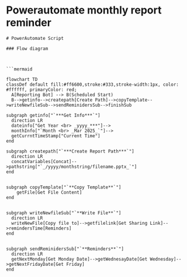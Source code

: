 # Powerautomate monthly report reminder











```mermaid
# PowerAutomate Script

### Flow diagram



```mermaid

flowchart TD
classDef default fill:#ff6600,stroke:#333,stroke-width:1px, color: #ffffff, primaryColor: red;
  A[Reporting Bot] --> B(Scheduled Start)
  B-->getinfo-->createpath[Create Path]-->copyTemplate-->writeNewfileSub-->sendReminidersSub-->finishSub

subgraph getinfo["`***Get Info***`"]
  direction LR
  dateinfo["Get Year <br> _yyyy_***"]-->
  monthInfo["`Month <br> _Mar 2025_`"]-->
  getCurrntTimeStamp["Current Time"]
end

subgraph createpath["`***Create Report Path***`"]
  direction LR
  concatVariables[Concat]-->pathstring["`_/yyyy/monthstring/filename.pptx_`"]
end


subgraph copyTemplate["`**Copy Template**`"]
    getFile[Get File Content]
end


subgraph writeNewfileSub["`**Write File**`"]
  direction LR
  writeNewFile[Copy file to]-->getfilelink[Get Sharing Link]-->remindersTime[Reminders]
end


subgraph sendReminidersSub["`**Reminders**`"]
  direction LR
  getNextMonday[Get Monday Date]-->getWednesayDate[Get Wednesday]-->getNextFridayDate[Get Friday]
end



```
```
